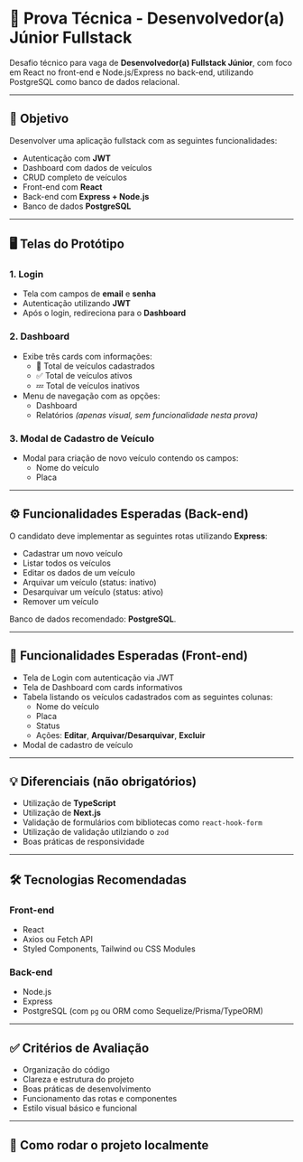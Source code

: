 # 🚗 Prova Técnica - Desenvolvedor(a) Júnior Fullstack

Desafio técnico para vaga de **Desenvolvedor(a) Fullstack Júnior**, com foco em React no front-end e Node.js/Express no back-end, utilizando PostgreSQL como banco de dados relacional.

---

## 📌 Objetivo

Desenvolver uma aplicação fullstack com as seguintes funcionalidades:

- Autenticação com **JWT**
- Dashboard com dados de veículos
- CRUD completo de veículos
- Front-end com **React**
- Back-end com **Express + Node.js**
- Banco de dados **PostgreSQL**

---

## 🖥️ Telas do Protótipo

### 1. Login

- Tela com campos de **email** e **senha**
- Autenticação utilizando **JWT**
- Após o login, redireciona para o **Dashboard**

### 2. Dashboard

- Exibe três cards com informações:
  - 🚗 Total de veículos cadastrados
  - ✅ Total de veículos ativos
  - 💤 Total de veículos inativos
- Menu de navegação com as opções:
  - Dashboard
  - Relatórios *(apenas visual, sem funcionalidade nesta prova)*

### 3. Modal de Cadastro de Veículo

- Modal para criação de novo veículo contendo os campos:
  - Nome do veículo
  - Placa

---

## ⚙️ Funcionalidades Esperadas (Back-end)

O candidato deve implementar as seguintes rotas utilizando **Express**:

- Cadastrar um novo veículo
- Listar todos os veículos
- Editar os dados de um veículo
- Arquivar um veículo (status: inativo)
- Desarquivar um veículo (status: ativo)
- Remover um veículo

Banco de dados recomendado: **PostgreSQL**.

---

## 🎨 Funcionalidades Esperadas (Front-end)

- Tela de Login com autenticação via JWT
- Tela de Dashboard com cards informativos
- Tabela listando os veículos cadastrados com as seguintes colunas:
  - Nome do veículo
  - Placa
  - Status
  - Ações: **Editar**, **Arquivar/Desarquivar**, **Excluir**
- Modal de cadastro de veículo

---

## 💡 Diferenciais (não obrigatórios)

- Utilização de **TypeScript**
- Utilização de **Next.js**
- Validação de formulários com bibliotecas como `react-hook-form`
- Utilização de validação utilziando o `zod`
- Boas práticas de responsividade

---

## 🛠️ Tecnologias Recomendadas

### Front-end
- React
- Axios ou Fetch API
- Styled Components, Tailwind ou CSS Modules

### Back-end
- Node.js
- Express
- PostgreSQL (com `pg` ou ORM como Sequelize/Prisma/TypeORM)

---

## ✅ Critérios de Avaliação

- Organização do código
- Clareza e estrutura do projeto
- Boas práticas de desenvolvimento
- Funcionamento das rotas e componentes
- Estilo visual básico e funcional

---

## 🚀 Como rodar o projeto localmente

```bash
